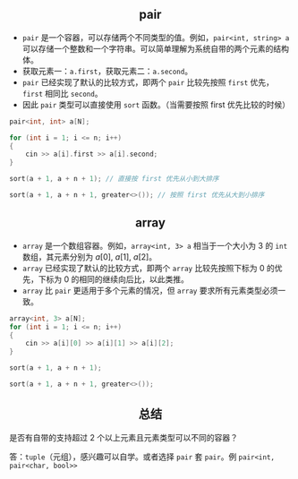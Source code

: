 ## <center>pair<center/>

* `pair` 是一个容器，可以存储两个不同类型的值。例如，`pair<int, string> a` 可以存储一个整数和一个字符串。可以简单理解为系统自带的两个元素的结构体。
* 获取元素一：`a.first`，获取元素二：`a.second`。
* `pair` 已经实现了默认的比较方式，即两个 `pair` 比较先按照 `first` 优先，`first` 相同比 `second`。
* 因此 `pair` 类型可以直接使用 `sort` 函数。（当需要按照 first 优先比较的时候）

```cpp
pair<int, int> a[N];

for (int i = 1; i <= n; i++)
{
    cin >> a[i].first >> a[i].second;
}

sort(a + 1, a + n + 1); // 直接按 first 优先从小到大排序

sort(a + 1, a + n + 1, greater<>()); // 按照 first 优先从大到小排序
```

## <center>array<center/>

* `array` 是一个数组容器。例如，`array<int, 3> a` 相当于一个大小为 $3$ 的 `int` 数组，其元素分别为 $a[0],\ a[1],\ a[2]$。
* `array` 已经实现了默认的比较方式，即两个 `array` 比较先按照下标为 $0$ 的优先，下标为 $0$ 的相同的继续向后比，以此类推。
* `array` 比 `pair` 更适用于多个元素的情况，但 `array` 要求所有元素类型必须一致。

```cpp
array<int, 3> a[N];
for (int i = 1; i <= n; i++)
{
    cin >> a[i][0] >> a[i][1] >> a[i][2];
}

sort(a + 1, a + n + 1); 

sort(a + 1, a + n + 1, greater<>());
```

## <center>总结<center/>

是否有自带的支持超过 $2$ 个以上元素且元素类型可以不同的容器？

答：`tuple`（元组），感兴趣可以自学。或者选择 `pair` 套 `pair`。例 `pair<int, pair<char, bool>>`